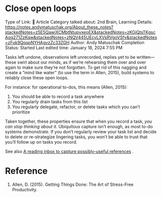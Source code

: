 # Close open loops

Type of Link: 📝 Article
Category talked about: 2nd Brain, Learning
Details: https://notes.andymatuschak.org/About_these_notes?stackedNotes=z5E5QawiXCMbtNtupvxeoEX&stackedNotes=zKGjQtsTKgscAoq271ZzKqw&stackedNotes=zNQV445UEcyLXVsRVgoVSfv&stackedNotes=zFuk9QqspNYHAgvzZc33ZGH
Author: Andy Matuschak
Completion Status: Started
Last edited time: January 18, 2024 7:55 PM

Tasks left undone, observations left unrecorded, replies yet to be written—these swirl about our minds, as if we’re rehearsing them over and over again to make sure they’re not forgotten. To get rid of this nagging and create a “mind like water” (to use the term in Allen, 2015), build systems to reliably close these open loops.

For instance: for operational to-dos, this means (Allen, 2015):

1. You should be able to record a task anywhere
2. You regularly drain tasks from this list
3. You regularly delegate, refactor, or delete tasks which you can’t prioritize

Taken together, these properties ensure that when you record a task, *you can stop thinking about it.* Ubiquitous capture isn’t enough, as most to-do systems demonstrate. If you don’t regularly review your task list and decide to delete or re-strategize lingering tasks, you won’t be able to trust that you’ll follow up on tasks you record.

See also [A reading inbox to capture possibly-useful references](A%20reading%20inbox%20to%20capture%20possibly-useful%20references.md) .

# Reference

1. Allen, D. (2015). Getting Things Done: The Art of Stress-Free Productivity.